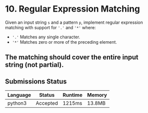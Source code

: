 # 10. Regular Expression Matching

Given an input string `s` and a pattern `p`, implement regular expression matching with support for `'.'` and `'*'` where:

- `'.'` Matches any single character.​​​​
- `'*'` Matches zero or more of the preceding element.

The matching should cover the **entire** input string (not partial).
---

## Submissions Status

|Language|Status|Runtime|Memory|
|---|---|---|---|
|python3|Accepted|1215ms|13.8MB|